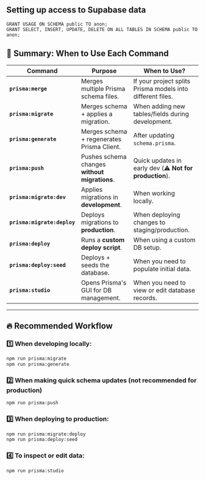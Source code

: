 
## Setting up access to Supabase data

```
GRANT USAGE ON SCHEMA public TO anon;
GRANT SELECT, INSERT, UPDATE, DELETE ON ALL TABLES IN SCHEMA public TO anon;
```

## 🚀 Summary: When to Use Each Command

| **Command** | **Purpose** | **When to Use?** |
|-------------|------------|-----------------|
| **`prisma:merge`** | Merges multiple Prisma schema files. | If your project splits Prisma models into different files. |
| **`prisma:migrate`** | Merges schema + applies a migration. | When adding new tables/fields during development. |
| **`prisma:generate`** | Merges schema + regenerates Prisma Client. | After updating `schema.prisma`. |
| **`prisma:push`** | Pushes schema changes **without migrations**. | Quick updates in early dev (⚠️ **Not for production**). |
| **`prisma:migrate:dev`** | Applies migrations in **development**. | When working locally. |
| **`prisma:migrate:deploy`** | Deploys migrations to **production**. | When deploying changes to staging/production. |
| **`prisma:deploy`** | Runs a **custom deploy script**. | When using a custom DB setup. |
| **`prisma:deploy:seed`** | Deploys + seeds the database. | When you need to populate initial data. |
| **`prisma:studio`** | Opens Prisma's GUI for DB management. | When you need to view or edit database records. |

---

## 🔥 Recommended Workflow

### 1️⃣ **When developing locally:**
```sh
npm run prisma:migrate
npm run prisma:generate
```

### 2️⃣ **When making quick schema updates (not recommended for production)**
```sh
npm run prisma:push
```


### 3️⃣ **When deploying to production:**
```sh
npm run prisma:migrate:deploy
npm run prisma:deploy:seed
```

### 4️⃣ To inspect or edit data:
```sh
npm run prisma:studio
```
